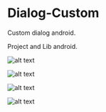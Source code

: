 # Dialog-Custom
Custom dialog android.

Project and Lib android.


![alt text](https://cloud.githubusercontent.com/assets/7682297/25589547/66a47526-2e83-11e7-814a-d52abeedab7a.png)

![alt text](https://cloud.githubusercontent.com/assets/7682297/25589546/66a3be7e-2e83-11e7-99b7-bacaa18dab1d.png)

![alt text](https://cloud.githubusercontent.com/assets/7682297/25589544/66a0f8c4-2e83-11e7-9102-2a4b5d3de1df.png)

![alt text](https://cloud.githubusercontent.com/assets/7682297/25589545/66a1b142-2e83-11e7-93b3-13c7fe042173.png)
